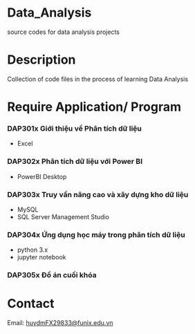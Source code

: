 # Data_Analysis
source codes for data analysis projects

# Description
Collection of code files in the process of learning Data Analysis

# Require Application/ Program
### DAP301x Giới thiệu về Phân tích dữ liệu
  - Excel
### DAP302x Phân tích dữ liệu với Power BI
  - PowerBI Desktop
### DAP303x Truy vấn nâng cao và xây dựng kho dữ liệu
  - MySQL
  - SQL Server Management Studio
### DAP304x Ứng dụng học máy trong phân tích dữ liệu
  - python 3.x
  - jupyter notebook
### DAP305x Đồ án cuối khóa

# Contact
Email: huydmFX29833@funix.edu.vn
